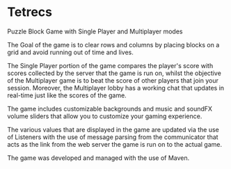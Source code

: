 # Tetrecs
Puzzle Block Game with Single Player and Multiplayer modes

The Goal of the game is to clear rows and columns by placing blocks on a grid and avoid running out of time and lives.

The Single Player portion of the game compares the player's score with scores collected by the server that the game is run on, whilst the objective of the Multiplayer game
is to beat the score of other players that join your session. Moreover, the Multiplayer lobby has a working chat that updates in real-time just like the scores of the game.

The game includes customizable backgrounds and music and soundFX volume sliders that allow you to customize your gaming experience. 

The various values that are displayed in the game are updated via the use of Listeners with the use of message parsing from the communicator that acts as the link from 
the web server the game is run on to the actual game.

The game was developed and managed with the use of Maven.
